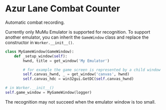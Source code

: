 # Azur Lane Combat Counter

Automatic combat recording.

Currently only MuMu Emulator is supported for recognition. To support another emulator, you can inherit the `GameWindow` class and replace the constructor in `Worker.__init__()`.

```python
class MyGameWindow(GameWindow):
    def _setup_window(self):
        hwnd, title = get_window('My Emulator')

        # for example the game screen is represented by a child window named "canvas"
        self.canvas_hwnd, _ = get_window('canvas', hwnd)
        self.canvas_hdc = win32gui.GetDC(self.canvas_hwnd)

# in Worker.__init__()
self.game_window = MyGameWindow(logger)
```

The recognition may not succeed when the emulator window is too small.
